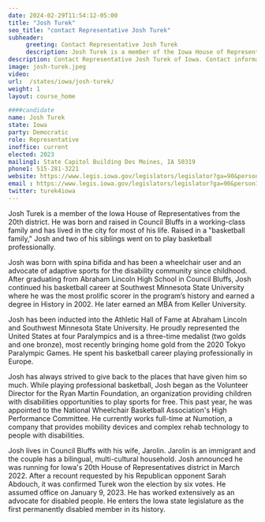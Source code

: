 ```yaml
---
date: 2024-02-29T11:54:12-05:00
title: "Josh Turek"
seo_title: "contact Representative Josh Turek"
subheader:
     greeting: Contact Representative Josh Turek
     description: Josh Turek is a member of the Iowa House of Representatives from the 20th district. He was born and raised in Council Bluffs in a working-class family and has lived in the city for most of his life.
description: Contact Representative Josh Turek of Iowa. Contact information for Josh Turek includes email address, phone number, and mailing address.
image: josh-turek.jpeg
video:
url:  /states/iowa/josh-turek/
weight: 1
layout: course_home

####candidate
name: Josh Turek
state: Iowa
party: Democratic
role: Representative
inoffice: current
elected: 2023
mailing1: State Capitol Building Des Moines, IA 50319
phone1: 515-281-3221
website: https://www.legis.iowa.gov/legislators/legislator?ga=90&personID=33969/
email : https://www.legis.iowa.gov/legislators/legislator?ga=90&personID=33969/
twitter: turek4iowa
---
```


Josh Turek is a member of the Iowa House of Representatives from the 20th district. He was born and raised in Council Bluffs in a working-class family and has lived in the city for most of his life. Raised in a "basketball family," Josh and two of his siblings went on to play basketball professionally.

Josh was born with spina bifida and has been a wheelchair user and an advocate of adaptive sports for the disability community since childhood. After graduating from Abraham Lincoln High School in Council Bluffs, Josh continued his basketball career at Southwest Minnesota State University where he was the most prolific scorer in the program’s history and earned a degree in History in 2002. He later earned an MBA from Keller University.

Josh has been inducted into the Athletic Hall of Fame at Abraham Lincoln and Southwest Minnesota State University. He proudly represented the United States at four Paralympics and is a three-time medalist (two golds and one bronze), most recently bringing home gold from the 2020 Tokyo Paralympic Games. He spent his basketball career playing professionally in Europe.

Josh has always strived to give back to the places that have given him so much. While playing professional basketball, Josh began as the Volunteer Director for the Ryan Martin Foundation, an organization providing children with disabilities opportunities to play sports for free. This past year, he was appointed to the National Wheelchair Basketball Association's High Performance Committee. He currently works full-time at Numotion, a company that provides mobility devices and complex rehab technology to people with disabilities.

Josh lives in Council Bluffs with his wife, Jarolin. Jarolin is an immigrant and the couple has a bilingual, multi-cultural household. Josh announced he was running for Iowa's 20th House of Representatives district in March 2022. After a recount requested by his Republican opponent Sarah Abdouch, it was confirmed Turek won the election by six votes. He assumed office on January 9, 2023. He has worked extensively as an advocate for disabled people. He enters the Iowa state legislature as the first permanently disabled member in its history.
